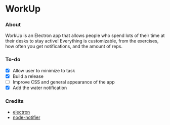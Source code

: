 # WorkUp

### About
WorkUp is an Electron app that allows people who spend lots of their time at their desks to stay active! Everything is customizable, from the exercises, how often you get notifications, and the amount of reps.

### To-do
- [x] Allow user to minimize to task
- [x] Build a release
- [ ] Improve CSS and general appearance of the app
- [x] Add the water notification

### Credits
* [electron](https://github.com/electron/electron)
* [node-notifier](https://github.com/mikaelbr/node-notifier)
